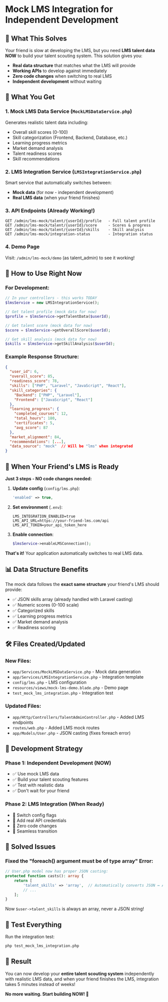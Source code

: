 # Mock LMS Integration for Independent Development

## 🎯 What This Solves

Your friend is slow at developing the LMS, but you need **LMS talent data NOW** to build your talent scouting system. This solution gives you:

- **Real data structure** that matches what the LMS will provide
- **Working APIs** to develop against immediately  
- **Zero code changes** when switching to real LMS
- **Independent development** without waiting

## 🚀 What You Get

### 1. Mock LMS Data Service (`MockLMSDataService.php`)
Generates realistic talent data including:
- Overall skill scores (0-100)
- Skill categorization (Frontend, Backend, Database, etc.)
- Learning progress metrics
- Market demand analysis
- Talent readiness scores
- Skill recommendations

### 2. LMS Integration Service (`LMSIntegrationService.php`)
Smart service that automatically switches between:
- **Mock data** (for now - independent development)
- **Real LMS data** (when your friend finishes)

### 3. API Endpoints (Already Working!)
```
GET /admin/lms-mock/talent/{userId}/profile   - Full talent profile
GET /admin/lms-mock/talent/{userId}/score     - Scores & progress  
GET /admin/lms-mock/talent/{userId}/skills    - Skill analysis
GET /admin/lms-mock/integration-status        - Integration status
```

### 4. Demo Page
Visit: `/admin/lms-mock/demo` (as talent_admin) to see it working!

## 🔧 How to Use Right Now

### For Development:
```php
// In your controllers - this works TODAY
$lmsService = new LMSIntegrationService();

// Get talent profile (mock data for now)
$profile = $lmsService->getTalentData($userId);

// Get talent score (mock data for now)  
$score = $lmsService->getOverallScore($userId);

// Get skill analysis (mock data for now)
$skills = $lmsService->getSkillAnalysis($userId);
```

### Example Response Structure:
```json
{
  "user_id": 6,
  "overall_score": 85,
  "readiness_score": 78,
  "skills": ["PHP", "Laravel", "JavaScript", "React"],
  "skill_categories": {
    "Backend": ["PHP", "Laravel"],
    "Frontend": ["JavaScript", "React"]
  },
  "learning_progress": {
    "completed_courses": 12,
    "total_hours": 180,
    "certificates": 5,
    "avg_score": 87
  },
  "market_alignment": 84,
  "recommendations": [...],
  "data_source": "mock"  // Will be "lms" when integrated
}
```

## 🔄 When Your Friend's LMS is Ready

**Just 3 steps - NO code changes needed:**

1. **Update config** (`config/lms.php`):
   ```php
   'enabled' => true,
   ```

2. **Set environment** (`.env`):
   ```env
   LMS_INTEGRATION_ENABLED=true
   LMS_API_URL=https://your-friend-lms.com/api
   LMS_API_TOKEN=your_api_token_here
   ```

3. **Enable connection**:
   ```php
   $lmsService->enableLMSConnection();
   ```

**That's it!** Your application automatically switches to real LMS data.

## 📊 Data Structure Benefits

The mock data follows the **exact same structure** your friend's LMS should provide:

- ✅ JSON skills array (already handled with Laravel casting)
- ✅ Numeric scores (0-100 scale)
- ✅ Categorized skills
- ✅ Learning progress metrics
- ✅ Market demand analysis
- ✅ Readiness scoring

## 🛠️ Files Created/Updated

### New Files:
- `app/Services/MockLMSDataService.php` - Mock data generation
- `app/Services/LMSIntegrationService.php` - Integration template
- `config/lms.php` - LMS configuration
- `resources/views/mock-lms-demo.blade.php` - Demo page
- `test_mock_lms_integration.php` - Integration test

### Updated Files:
- `app/Http/Controllers/TalentAdminController.php` - Added LMS endpoints
- `routes/web.php` - Added LMS mock routes
- `app/Models/User.php` - JSON casting (fixes foreach error)

## 🎯 Development Strategy

### Phase 1: Independent Development (NOW)
- ✅ Use mock LMS data
- ✅ Build your talent scouting features
- ✅ Test with realistic data
- ✅ Don't wait for your friend

### Phase 2: LMS Integration (When Ready)
- 🔄 Switch config flags
- 🔄 Add real API credentials  
- 🔄 Zero code changes
- 🔄 Seamless transition

## 🚨 Solved Issues

### Fixed the "foreach() argument must be of type array" Error:
```php
// User.php model now has proper JSON casting:
protected function casts(): array {
    return [
        'talent_skills' => 'array',  // Automatically converts JSON ↔ Array
        // ...
    ];
}
```

Now `$user->talent_skills` is always an array, never a JSON string!

## 🧪 Test Everything

Run the integration test:
```bash
php test_mock_lms_integration.php
```

## 🎉 Result

You can now develop your **entire talent scouting system** independently with realistic LMS data, and when your friend finishes the LMS, integration takes 5 minutes instead of weeks!

**No more waiting. Start building NOW! 🚀**
